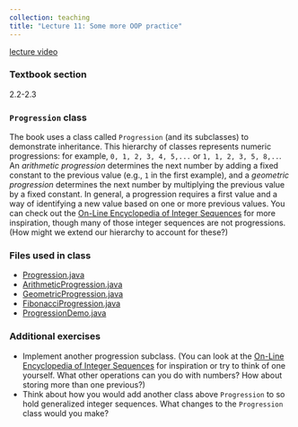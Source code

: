 ```yaml
---
collection: teaching
title: "Lecture 11: Some more OOP practice"
---
```


[lecture video](https://youtu.be/8svoVnwqqIQ)

### Textbook section
2.2-2.3

### `Progression` class

The book uses a class called `Progression` (and its subclasses) to demonstrate
inheritance. This hierarchy of classes represents numeric progressions: for
example, `0, 1, 2, 3, 4, 5,...` or `1, 1, 2, 3, 5, 8,..`. An *arithmetic
progression* determines the next number by adding a fixed constant to the
previous value (e.g., `1` in the first example), and a *geometric progression*
determines the next number by multiplying the previous value by a fixed
constant. In general, a progression requires a first value and a way of
identifying a new value based on one or more previous values. You can check out the
[On-Line Encyclopedia of Integer Sequences](https://oeis.org/) for more
inspiration, though many of those integer sequences are not progressions. (How
might we extend our hierarchy to account for these?)

### Files used in class
* [Progression.java](https://lgw2.github.io/teaching/csci132-fall-2022/lectures/Progression.java)
* [ArithmeticProgression.java](https://lgw2.github.io/teaching/csci132-fall-2022/lectures/ArithmeticProgression.java)
* [GeometricProgression.java](https://lgw2.github.io/teaching/csci132-fall-2022/lectures/GeometricProgression.java)
* [FibonacciProgression.java](https://lgw2.github.io/teaching/csci132-fall-2022/lectures/FibonacciProgression.java)
* [ProgressionDemo.java](https://lgw2.github.io/teaching/csci132-fall-2022/lectures/ProgressionDemo.java)

### Additional exercises
* Implement another progression subclass. (You can look at the [On-Line Encyclopedia of Integer Sequences](https://oeis.org/)
for inspiration or try to think of one yourself. What other operations can
	you do with numbers? How about storing more than one previous?)
* Think about how you would add another class above `Progression` to so hold
	generalized integer sequences. What changes to the `Progression` class
	would you make?
